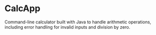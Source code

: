 # CalcApp
Command-line calculator built with Java to handle arithmetic operations, including error handling for invalid inputs and division by zero.
